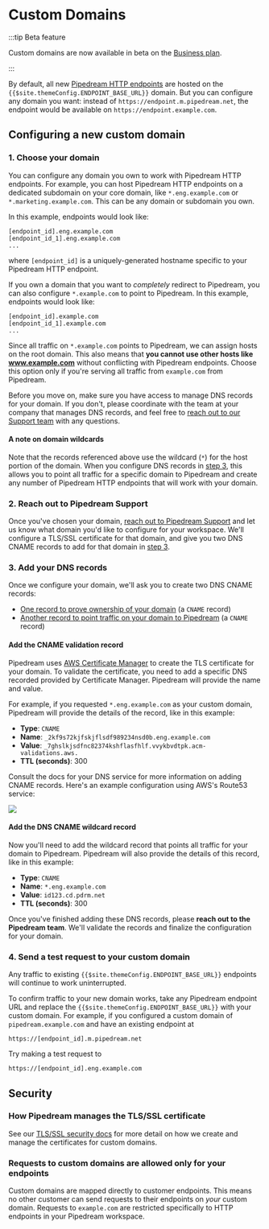 # Custom Domains

:::tip Beta feature

Custom domains are now available in beta on the [Business plan](https://pipedream.com/pricing).

:::

By default, all new [Pipedream HTTP endpoints](/workflows/steps/triggers/#http) are hosted on the `{{$site.themeConfig.ENDPOINT_BASE_URL}}` domain. But you can configure any domain you want: instead of `https://endpoint.m.pipedream.net`, the endpoint would be available on `https://endpoint.example.com`.

## Configuring a new custom domain

### 1. Choose your domain

You can configure any domain you own to work with Pipedream HTTP endpoints. For example, you can host Pipedream HTTP endpoints on a dedicated subdomain on your core domain, like `*.eng.example.com` or `*.marketing.example.com`. This can be any domain or subdomain you own.

In this example, endpoints would look like:

```
[endpoint_id].eng.example.com
[endpoint_id_1].eng.example.com
...
```

where `[endpoint_id]` is a uniquely-generated hostname specific to your Pipedream HTTP endpoint.

If you own a domain that you want to _completely_ redirect to Pipedream, you can also configure `*.example.com` to point to Pipedream. In this example, endpoints would look like:

```
[endpoint_id].example.com
[endpoint_id_1].example.com
...
```

Since all traffic on `*.example.com` points to Pipedream, we can assign hosts on the root domain. This also means that **you cannot use other hosts like www.example.com** without conflicting with Pipedream endpoints. Choose this option only if you're serving all traffic from `example.com` from Pipedream.

Before you move on, make sure you have access to manage DNS records for your domain. If you don't, please coordinate with the team at your company that manages DNS records, and feel free to [reach out to our Support team](https://pipedream.com/support) with any questions.

#### A note on domain wildcards

Note that the records referenced above use the wildcard (`*`) for the host portion of the domain. When you configure DNS records in [step 3](#_3-add-your-dns-records), this allows you to point all traffic for a specific domain to Pipedream and create any number of Pipedream HTTP endpoints that will work with your domain.

### 2. Reach out to Pipedream Support

Once you've chosen your domain, [reach out to Pipedream Support](https://pipedream.com/support) and let us know what domain you'd like to configure for your workspace. We'll configure a TLS/SSL certificate for that domain, and give you two DNS CNAME records to add for that domain in [step 3](#_3-add-your-dns-records).

### 3. Add your DNS records

Once we configure your domain, we'll ask you to create two DNS CNAME records:

- [One record to prove ownership of your domain](#add-the-cname-validation-record) (a `CNAME` record)
- [Another record to point traffic on your domain to Pipedream](#add-the-dns-cname-wildcard-record) (a `CNAME` record)

#### Add the CNAME validation record

Pipedream uses [AWS Certificate Manager](https://aws.amazon.com/certificate-manager/) to create the TLS certificate for your domain. To validate the certificate, you need to add a specific DNS recorded provided by Certificate Manager. Pipedream will provide the name and value.

For example, if you requested `*.eng.example.com` as your custom domain, Pipedream will provide the details of the record, like in this example:

- **Type**: `CNAME`
- **Name**: `_2kf9s72kjfskjflsdf989234nsd0b.eng.example.com`
- **Value**: `_7ghslkjsdfnc82374kshflasfhlf.vvykbvdtpk.acm-validations.aws.`
- **TTL (seconds)**: 300

Consult the docs for your DNS service for more information on adding CNAME records. Here's an example configuration using AWS's Route53 service:

<div>
<img src="https://res.cloudinary.com/pipedreamin/image/upload/v1692720441/docs/Screenshot_2023-08-21_at_2.52.16_PM_gtj3xl.png" />
</div>

#### Add the DNS CNAME wildcard record

Now you'll need to add the wildcard record that points all traffic for your domain to Pipedream. Pipedream will also provide the details of this record, like in this example:

- **Type**: `CNAME`
- **Name**: `*.eng.example.com`
- **Value**: `id123.cd.pdrm.net`
- **TTL (seconds)**: 300

Once you've finished adding these DNS records, please **reach out to the Pipedream team**. We'll validate the records and finalize the configuration for your domain.

### 4. Send a test request to your custom domain

Any traffic to existing `{{$site.themeConfig.ENDPOINT_BASE_URL}}` endpoints will continue to work uninterrupted.

To confirm traffic to your new domain works, take any Pipedream endpoint URL and replace the `{{$site.themeConfig.ENDPOINT_BASE_URL}}` with your custom domain. For example, if you configured a custom domain of `pipedream.example.com` and have an existing endpoint at

```
https://[endpoint_id].m.pipedream.net
```

Try making a test request to

```
https://[endpoint_id].eng.example.com
```

## Security

### How Pipedream manages the TLS/SSL certificate

See our [TLS/SSL security docs](/privacy-and-security/#encryption-of-data-in-transit-tls-ssl-certificates) for more detail on how we create and manage the certificates for custom domains.

### Requests to custom domains are allowed only for your endpoints

Custom domains are mapped directly to customer endpoints. This means no other customer can send requests to their endpoints on _your_ custom domain. Requests to `example.com` are restricted specifically to HTTP endpoints in your Pipedream workspace.
